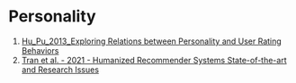 # Personality

1. [Hu_Pu_2013_Exploring Relations between Personality and User Rating Behaviors](/Hu_Pu_2013_ExploringRelationsbetweenPersonalityandUserRatingBehaviors.md)
2. [Tran et al. - 2021 - Humanized Recommender Systems State-of-the-art and Research Issues](https://exprecsys.cn/Papers/2.pdf)

